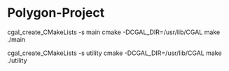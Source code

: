 # Polygon-Project

cgal_create_CMakeLists -s main
cmake -DCGAL_DIR=/usr/lib/CGAL
make
./main

cgal_create_CMakeLists -s utility
cmake -DCGAL_DIR=/usr/lib/CGAL
make
./utility